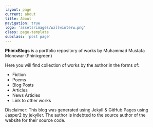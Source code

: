 ```yaml
---
layout: page
current: about
title: About
navigation: true
logo: 'assets/images/wallwinterw.png'
class: page-template
subclass: 'post page'
---
```


**PhinixBlogs** is a portfolio repository of works by Muhammad Mustafa Monowar (Phinixgreen)

Here you will find collection of works by the author in the forms of:
- Fiction
- Poems
- Blog Posts
- Articles
- News Articles
- Link to other works

Disclaimer: This blog was generated using Jekyll & GitHub Pages using Jasper2 by jekyller. The author is indebted to the source author of the website for their source code.

